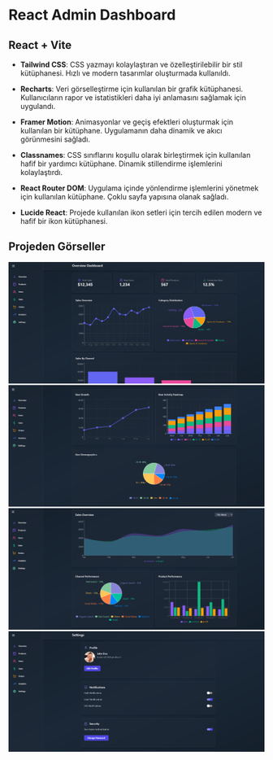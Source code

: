 # React Admin Dashboard

## React + Vite

- **Tailwind CSS**: CSS yazmayı kolaylaştıran ve özelleştirilebilir bir stil kütüphanesi. Hızlı ve modern tasarımlar oluşturmada kullanıldı.

- **Recharts**: Veri görselleştirme için kullanılan bir grafik kütüphanesi. Kullanıcıların rapor ve istatistikleri daha iyi anlamasını sağlamak için uygulandı.

- **Framer Motion**: Animasyonlar ve geçiş efektleri oluşturmak için kullanılan bir kütüphane. Uygulamanın daha dinamik ve akıcı görünmesini sağladı.

- **Classnames**: CSS sınıflarını koşullu olarak birleştirmek için kullanılan hafif bir yardımcı kütüphane. Dinamik stillendirme işlemlerini kolaylaştırdı.

- **React Router DOM**: Uygulama içinde yönlendirme işlemlerini yönetmek için kullanılan kütüphane. Çoklu sayfa yapısına olanak sağladı.

- **Lucide React**: Projede kullanılan ikon setleri için tercih edilen modern ve hafif bir ikon kütüphanesi.

## Projeden Görseller

![1](https://raw.githubusercontent.com/kaanatakanyilmaz/React-Admin-Dashboard/refs/heads/main/images.png/1.png)
![2](https://raw.githubusercontent.com/kaanatakanyilmaz/React-Admin-Dashboard/refs/heads/main/images.png/2.png)
![3](https://raw.githubusercontent.com/kaanatakanyilmaz/React-Admin-Dashboard/refs/heads/main/images.png/3.png)
![4](https://raw.githubusercontent.com/kaanatakanyilmaz/React-Admin-Dashboard/refs/heads/main/images.png/4.png)

